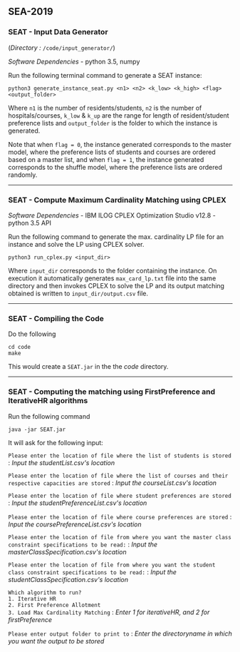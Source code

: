 ## SEA-2019

### SEAT - Input Data Generator 

(_Directory :_  `/code/input_generator/`)

*_Software Dependencies_* - python 3.5, numpy

Run the following terminal command to generate a SEAT instance:

`python3 generate_instance_seat.py <n1> <n2> <k_low> <k_high> <flag> <output_folder>`

Where `n1` is the number of residents/students, `n2` is the number of hospitals/courses, `k_low` & `k_up` are the range for length of resident/student preference lists and `output_folder` is the folder to which the instance is generated. 

Note that when `flag = 0`, the instance generated corresponds to the master model, where the preference lists of students and courses are ordered based on a master list, and when `flag = 1`, the instance generated corresponds to the shuffle model, where the preference lists are ordered randomly.

---

### SEAT - Compute Maximum Cardinality Matching using CPLEX

*_Software Dependencies_* - IBM ILOG CPLEX Optimization Studio v12.8 - python 3.5 API

Run the following command to generate the max. cardinality LP file for an instance and solve the LP using CPLEX solver.

`python3 run_cplex.py <input_dir>`

Where `input_dir` corresponds to the folder containing the instance. On execution it automatically generates `max_card_lp.txt` file into the same directory and then invokes CPLEX to solve the LP and its output matching obtained is written to `input_dir/output.csv` file.

---

### SEAT - Compiling the Code

Do the following

`cd code` <br />
`make`

This would create a `SEAT.jar` in the the _code_ directory.

---

### SEAT - Computing the matching using FirstPreference and IterativeHR algorithms

Run the following command

`java -jar SEAT.jar`

It will ask for the following input:

`Please enter the location of file where the list of students is stored` : _Input the studentList.csv's location_

`Please enter the location of file where the list of courses and their respective capacities are stored` : _Input the courseList.csv's location_

`Please enter the location of file where student preferences are stored` : _Input the studentPreferenceList.csv's location_

`Please enter the location of file where course preferences are stored` : _Input the coursePreferenceList.csv's location_

`Please enter the location of file from where you want the master class constraint specifications to be read:` : _Input the masterClassSpecification.csv's location_

`Please enter the location of file from where you want the student class constraint specifications to be read:` : _Input the studentClassSpecification.csv's location_

`Which algorithm to run?` <br />
`1. Iterative HR` <br />
`2. First Preference Allotment` <br />
`3. Load Max Cardinality Matching` : _Enter 1 for iterativeHR, and 2 for firstPreference_

`Please enter output folder to print to` : _Enter the directoryname in which you want the output to be stored_

